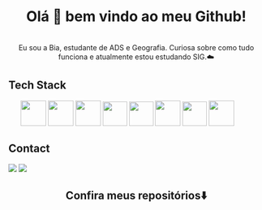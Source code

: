 ###
<div align="center">
<h1>Olá 👋 bem vindo ao meu Github! </h1>
<br>
Eu sou a Bia, estudante de ADS e Geografia. Curiosa sobre como tudo funciona e atualmente estou estudando SIG.☁️
<br>
</div>

## Tech Stack
<ul>
<img src="https://cdn-icons-png.flaticon.com/512/524/524545.png" width="50px;">
<img src="https://diegomariano.com/wp-content/uploads/2020/08/logo-2582747_640-e1597771254582.png" width="50px;">
<img src="https://logospng.org/download/javascript/logo-javascript-1024.png" width="50px;">
<img src="https://avatars.githubusercontent.com/u/18133?s=200&v=4" width="48px;">
<img src="https://seeklogo.com/images/N/nodejs-logo-FBE122E377-seeklogo.com.png" width="48px">
<img src="http://victorvhpg.github.io/minicurso-react.js/slides/img/logo.png" width="50px">
<img src="https://upload.wikimedia.org/wikipedia/commons/thumb/c/c3/Python-logo-notext.svg/1869px-Python-logo-notext.svg.png" width="48px">
<img src="https://logospng.org/download/mysql/mysql-2048.png" width="50px">
</ul>

## Contact 
<a href = "mailto:beatrizmioranza2508@gmail.com"><img src="https://img.shields.io/badge/-Gmail-%23333?style=for-the-badge&logo=gmail&logoColor=white" target="_blank"></a>
<a href="https://www.linkedin.com/in/beatrizmioranza" target="_blank"><img src="https://img.shields.io/badge/-LinkedIn-%230077B5?style=for-the-badge&logo=linkedin&logoColor=white" target="_blank"></a> 

<div align="center">

## Confira meus repositórios⬇️
